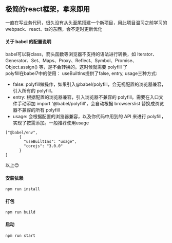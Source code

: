 ## 极简的react框架，拿来即用
一直在写业务代码，很久没有从头至尾搭建一个新项目，用此项目温习之前学习的webpack、react、ts的东西，会不定时更新优化<br />

#### 关于 babel 的配置说明
babel可以将class，箭头函数等浏览器不支持的语法进行转换，如 Iterator、Generator、Set、Maps、Proxy、Reflect、Symbol、Promise、Object.assign() 等，是不会转换的。这时候就需要 polyfill 了<br />
polyfill在babel7中的使用：
useBuiltIns提供了false, entry, usage三种方式:
- false: polyfill做操作，如果引入@babel/polyfill，会无视配置的浏览器兼容，引入所有的 polyfill。
- entry: 根据配置的浏览器兼容，引入浏览器不兼容的 polyfill。需要在入口文件手动添加 import '@babel/polyfill'，会自动根据 browserslist 替换成浏览器不兼容的所有 polyfill
- usage: 会根据配置的浏览器兼容，以及你代码中用到的 API 来进行 polyfill，实现了按需添加。一般推荐使用usage
```
["@babel/env",
      {
        "useBuiltIns": "usage",
        "corejs": "3.0.0"
      }
]
```

以上:blush:

#### 安装依赖
```
npm run install
```

#### 打包
```$xslt
npm run build
```
#### 启动
```$xslt
npm run start
```